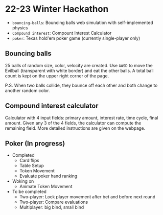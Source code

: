 # 22-23 Winter Hackathon

- `bouncing-balls`: Bouncing balls web simulation with self-implemented physics
- `Compound interest`: Compount Interest Calculator
- `poker`: Texas hold'em poker game (currently single-player only)

## Bouncing balls
25 balls of random size, color, velocity are created. Use `AWSD` to move the Evilball (transparent with white border) and eat the other balls. A total ball count is kept on the upper right corner of the page. 

P.S. When two balls collide, they bounce off each other and both change to another random color. 

## Compound interest calculator
Calculator with 4 input fields: primary amount, interest rate, time cycle, final amount. Given any 3 of the 4 fields, the calculator can compute the remaining field. More detailed instructions are given on the webpage. 

## Poker (In progress)
- Completed 
  - Card flips
  - Table Setup
  - Token Movement
  - Evaluate poker hand ranking
- Woking on
  - Animate Token Movement
- To be completed
  - Two-player: Lock player movement after bet and before next round 
  - Two-player: Compare evaluations
  - Multiplayer: big bind, small bind
    